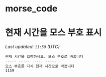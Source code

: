 # morse_code
# 현재 시간을 모스 부호 표시
<!-- MORSE_TIME_START -->
_Last updated: `11:59` (UTC)_

```
현재 시간을 입력하세요. 모스 부호로 바꿉니다
.---- .---- ..... ----.
모스 부호를 다시 현재 시간으로 바꿉니다
1159
```
<!-- MORSE_TIME_END -->
